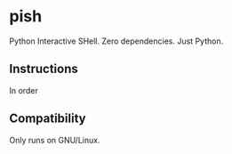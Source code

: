 # pish

Python Interactive SHell. Zero dependencies. Just Python.

## Instructions

In order

## Compatibility

Only runs on GNU/Linux.
